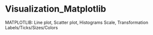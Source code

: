 # Visualization_Matplotlib
MATPLOTLIB: Line plot, Scatter plot, Histograms Scale, Transformation Labels/Ticks/Sizes/Colors
